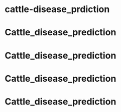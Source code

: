 # cattle-disease_prdiction
# Cattle_disease_prediction
# Cattle_disease_prediction
# Cattle_disease_prediction
# Cattle_disease_prediction
